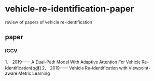 # vehicle-re-identification-paper
review of papers of vehicle re-identification

## paper
### ICCV
1、 2019—— A Dual-Path Model With Adaptive Attention For Vehicle Re-Identification[[pdf]](http://openaccess.thecvf.com/content_ICCV_2019/papers/Chu_Vehicle_Re-Identification_With_Viewpoint-Aware_Metric_Learning_ICCV_2019_paper.pdf)
2、 2019—— Vehicle Re-identification with Viewpoint-aware Metric Learning
